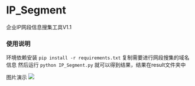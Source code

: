 # IP_Segment

企业IP网段信息搜集工具V1.1

### 使用说明
环境依赖安装
`pip install -r requirements.txt`
复制需要进行网段搜集的域名信息
然后运行
`python IP_Segment.py`
就可以得到结果，结果在result文件夹中

图片演示
![](https://wjlshare.oss-cn-beijing.aliyuncs.com/%E9%A1%B9%E7%9B%AE%E5%9B%BE%E7%89%87/%E5%B1%8F%E5%B9%95%E5%BD%95%E5%88%B62020-03-22%E4%B8%8B%E5%8D%881.29.13.gif?Expires=1584857313&OSSAccessKeyId=TMP.3KhehWAQ9YgLDtMK8CmRcG25daZvS5vmTC5tPDEwYgit6wxFdVQRK6wSFbqkj6KCbxtLXAp4Cs3qhCBbhZT1e3hzz64ox9&Signature=DY14BIKEqClyzvZTeQTP9URBkc0%3D)
